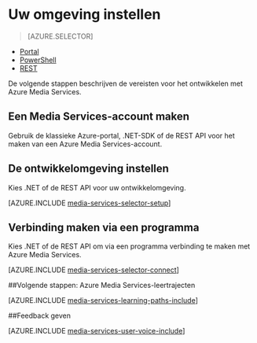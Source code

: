 <properties
    pageTitle="Instellen van uw omgeving | Microsoft Azure"
    description="Uw omgeving instellen voor het ontwikkelen met Azure Media Services."
    services="media-services"
    documentationCenter=""
    authors="Juliako"
    manager="erikre"
    editor=""/>

<tags
    ms.service="media-services"
    ms.workload="media"
    ms.tgt_pltfrm="na"
    ms.devlang="na"
    ms.topic="get-started-article"
    ms.date="09/26/2016"
    ms.author="juliako"/>


# Uw omgeving instellen

> [AZURE.SELECTOR]
- [Portal](media-services-create-account.md)
- [PowerShell](media-services-manage-with-powershell.md)
- [REST](https://msdn.microsoft.com/library/azure/dn167014.aspx)
<a id="create_account"></a>

De volgende stappen beschrijven de vereisten voor het ontwikkelen met Azure Media Services.

## Een Media Services-account maken

Gebruik de klassieke Azure-portal, .NET-SDK of de REST API voor het maken van een Azure Media Services-account.

<a id="setup_dev_env"></a>
## De ontwikkelomgeving instellen  

Kies .NET of de REST API voor uw ontwikkelomgeving.

[AZURE.INCLUDE [media-services-selector-setup](../../includes/media-services-selector-setup.md)]

<a id="connect"></a>
## Verbinding maken via een programma

Kies .NET of de REST API om via een programma verbinding te maken met Azure Media Services.

[AZURE.INCLUDE [media-services-selector-connect](../../includes/media-services-selector-connect.md)]


##Volgende stappen: Azure Media Services-leertrajecten

[AZURE.INCLUDE [media-services-learning-paths-include](../../includes/media-services-learning-paths-include.md)]

##Feedback geven

[AZURE.INCLUDE [media-services-user-voice-include](../../includes/media-services-user-voice-include.md)]




<!--HONumber=Sep16_HO4-->


